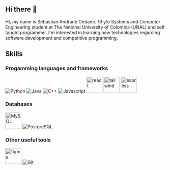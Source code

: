 ## Hi there 👋

Hi, my name is Sebastian Andrade Cedano. 19 y/o Systems and Computer Engineering student at The National University of Colombia (UNAL) and self taught programmer. I'm interested in learning new technologies regarding software development and competitive programming.

## Skills

### Progamming languages and frameworks
![Python](https://img.icons8.com/color/48/4a90e2/python--v1.png)
![Java](https://img.icons8.com/color/48/4a90e2/java-coffee-cup-logo--v1.png)
![C++](https://img.icons8.com/color/50/null/c-plus-plus-logo.png)
![Javascript](https://img.icons8.com/color/50/javascript--v1.png)
<img src="https://img.icons8.com/?size=100&id=wPohyHO_qO1a&format=png&color=000000" alt="react" style="width:50px;"/>
<img src="https://img.icons8.com/?size=100&id=4PiNHtUJVbLs&format=png&color=000000" alt="tailwind" style="width:50px;"/> 
<img src="https://img.icons8.com/?size=100&id=9Gfx4Dfxl0JK&format=png&color=000000" alt="express" style="width:50px;"/>

### Databases
<img src="https://img.icons8.com/?size=100&id=rgPSE6nAB766&format=png&color=000000" alt="MySQL" style="width:50px;"/> ![PostgreSQL](https://img.icons8.com/color/50/000000/postgreesql.png)

### Other useful tools
<img src="https://img.icons8.com/?size=100&id=zfHRZ6i1Wg0U&format=png&color=000000" alt="figma" style="width:50px;"/> ![Git](https://img.icons8.com/color/50/null/git.png)




